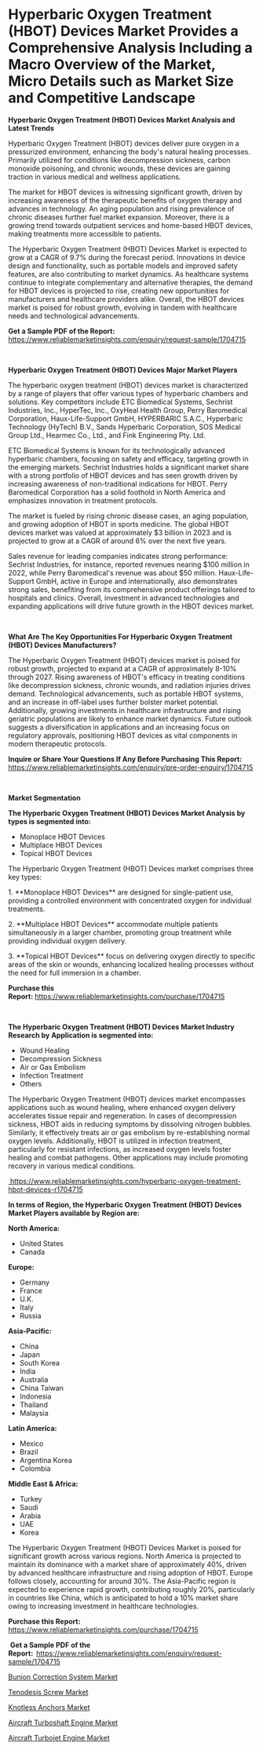<p><h1>Hyperbaric Oxygen Treatment (HBOT) Devices Market Provides a Comprehensive Analysis Including a Macro Overview of the Market, Micro Details such as Market Size and Competitive Landscape</h1></p><p><strong>Hyperbaric Oxygen Treatment (HBOT) Devices Market Analysis and Latest Trends</strong></p>
<p><p>Hyperbaric Oxygen Treatment (HBOT) devices deliver pure oxygen in a pressurized environment, enhancing the body's natural healing processes. Primarily utilized for conditions like decompression sickness, carbon monoxide poisoning, and chronic wounds, these devices are gaining traction in various medical and wellness applications.</p><p>The market for HBOT devices is witnessing significant growth, driven by increasing awareness of the therapeutic benefits of oxygen therapy and advances in technology. An aging population and rising prevalence of chronic diseases further fuel market expansion. Moreover, there is a growing trend towards outpatient services and home-based HBOT devices, making treatments more accessible to patients.</p><p>The Hyperbaric Oxygen Treatment (HBOT) Devices Market is expected to grow at a CAGR of 9.7% during the forecast period. Innovations in device design and functionality, such as portable models and improved safety features, are also contributing to market dynamics. As healthcare systems continue to integrate complementary and alternative therapies, the demand for HBOT devices is projected to rise, creating new opportunities for manufacturers and healthcare providers alike. Overall, the HBOT devices market is poised for robust growth, evolving in tandem with healthcare needs and technological advancements.</p></p>
<p><strong>Get a Sample PDF of the Report:&nbsp;</strong> <a href="https://www.reliablemarketinsights.com/enquiry/request-sample/1704715?utm_campaign=1731&utm_medium=2&utm_source=Github&utm_content=ia&utm_term=21102024&utm_id=hyperbaric-oxygen-treatment-hbot-devices">https://www.reliablemarketinsights.com/enquiry/request-sample/1704715</a></p>
<p>&nbsp;</p>
<p><strong>Hyperbaric Oxygen Treatment (HBOT) Devices Major Market Players</strong></p>
<p><p>The hyperbaric oxygen treatment (HBOT) devices market is characterized by a range of players that offer various types of hyperbaric chambers and solutions. Key competitors include ETC Biomedical Systems, Sechrist Industries, Inc., HyperTec, Inc., OxyHeal Health Group, Perry Baromedical Corporation, Haux-Life-Support GmbH, HYPERBARIC S.A.C., Hyperbaric Technology (HyTech) B.V., Sands Hyperbaric Corporation, SOS Medical Group Ltd., Hearmec Co., Ltd., and Fink Engineering Pty. Ltd. </p><p>ETC Biomedical Systems is known for its technologically advanced hyperbaric chambers, focusing on safety and efficacy, targeting growth in the emerging markets. Sechrist Industries holds a significant market share with a strong portfolio of HBOT devices and has seen growth driven by increasing awareness of non-traditional indications for HBOT. Perry Baromedical Corporation has a solid foothold in North America and emphasizes innovation in treatment protocols.</p><p>The market is fueled by rising chronic disease cases, an aging population, and growing adoption of HBOT in sports medicine. The global HBOT devices market was valued at approximately $3 billion in 2023 and is projected to grow at a CAGR of around 6% over the next five years. </p><p>Sales revenue for leading companies indicates strong performance: Sechrist Industries, for instance, reported revenues nearing $100 million in 2022, while Perry Baromedical's revenue was about $50 million. Haux-Life-Support GmbH, active in Europe and internationally, also demonstrates strong sales, benefiting from its comprehensive product offerings tailored to hospitals and clinics. Overall, investment in advanced technologies and expanding applications will drive future growth in the HBOT devices market.</p></p>
<p>&nbsp;</p>
<p><strong>What Are The Key Opportunities For Hyperbaric Oxygen Treatment (HBOT) Devices Manufacturers?</strong></p>
<p><p>The Hyperbaric Oxygen Treatment (HBOT) devices market is poised for robust growth, projected to expand at a CAGR of approximately 8-10% through 2027. Rising awareness of HBOT's efficacy in treating conditions like decompression sickness, chronic wounds, and radiation injuries drives demand. Technological advancements, such as portable HBOT systems, and an increase in off-label uses further bolster market potential. Additionally, growing investments in healthcare infrastructure and rising geriatric populations are likely to enhance market dynamics. Future outlook suggests a diversification in applications and an increasing focus on regulatory approvals, positioning HBOT devices as vital components in modern therapeutic protocols.</p></p>
<p><strong>Inquire or Share Your Questions If Any Before Purchasing This Report:</strong> <a href="https://www.reliablemarketinsights.com/enquiry/pre-order-enquiry/1704715?utm_campaign=1731&utm_medium=2&utm_source=Github&utm_content=ia&utm_term=21102024&utm_id=hyperbaric-oxygen-treatment-hbot-devices">https://www.reliablemarketinsights.com/enquiry/pre-order-enquiry/1704715</a></p>
<p>&nbsp;</p>
<p><strong>Market Segmentation</strong></p>
<p><strong>The Hyperbaric Oxygen Treatment (HBOT) Devices Market Analysis by types is segmented into:</strong></p>
<p><ul><li>Monoplace HBOT Devices</li><li>Multiplace HBOT Devices</li><li>Topical HBOT Devices</li></ul></p>
<p><p>The Hyperbaric Oxygen Treatment (HBOT) Devices market comprises three key types: </p><p>1. **Monoplace HBOT Devices** are designed for single-patient use, providing a controlled environment with concentrated oxygen for individual treatments.</p><p>2. **Multiplace HBOT Devices** accommodate multiple patients simultaneously in a larger chamber, promoting group treatment while providing individual oxygen delivery.</p><p>3. **Topical HBOT Devices** focus on delivering oxygen directly to specific areas of the skin or wounds, enhancing localized healing processes without the need for full immersion in a chamber.</p></p>
<p><strong>Purchase this Report:&nbsp;</strong><a href="https://www.reliablemarketinsights.com/purchase/1704715?utm_campaign=1731&utm_medium=2&utm_source=Github&utm_content=ia&utm_term=21102024&utm_id=hyperbaric-oxygen-treatment-hbot-devices">https://www.reliablemarketinsights.com/purchase/1704715</a></p>
<p>&nbsp;</p>
<p><strong>The Hyperbaric Oxygen Treatment (HBOT) Devices Market Industry Research by Application is segmented into:</strong></p>
<p><ul><li>Wound Healing</li><li>Decompression Sickness</li><li>Air or Gas Embolism</li><li>Infection Treatment</li><li>Others</li></ul></p>
<p><p>The Hyperbaric Oxygen Treatment (HBOT) devices market encompasses applications such as wound healing, where enhanced oxygen delivery accelerates tissue repair and regeneration. In cases of decompression sickness, HBOT aids in reducing symptoms by dissolving nitrogen bubbles. Similarly, it effectively treats air or gas embolism by re-establishing normal oxygen levels. Additionally, HBOT is utilized in infection treatment, particularly for resistant infections, as increased oxygen levels foster healing and combat pathogens. Other applications may include promoting recovery in various medical conditions.</p></p>
<p><a href="https://www.reliablemarketinsights.com/hyperbaric-oxygen-treatment-hbot-devices-r1704715?utm_campaign=1731&utm_medium=2&utm_source=Github&utm_content=ia&utm_term=21102024&utm_id=hyperbaric-oxygen-treatment-hbot-devices">&nbsp;https://www.reliablemarketinsights.com/hyperbaric-oxygen-treatment-hbot-devices-r1704715</a></p>
<p><strong>In terms of Region, the Hyperbaric Oxygen Treatment (HBOT) Devices Market Players available by Region are:</strong></p>
<p>
    <p> <strong> North America: </strong>
        <ul>
            <li>United States</li>
            <li>Canada</li>
        </ul>
        </p> 
    <p> <strong> Europe: </strong>
        <ul>
            <li>Germany</li>
            <li>France</li>
            <li>U.K.</li>
            <li>Italy</li>
            <li>Russia</li>
        </ul>
        </p> 
    <p> <strong> Asia-Pacific: </strong>
        <ul>
            <li>China</li>
            <li>Japan</li>
            <li>South Korea</li>
            <li>India</li>
            <li>Australia</li>
            <li>China Taiwan</li>
            <li>Indonesia</li>
            <li>Thailand</li>
            <li>Malaysia</li>
        </ul>
        </p> 
    <p> <strong> Latin America: </strong>
        <ul>
            <li>Mexico</li>
            <li>Brazil</li>
            <li>Argentina Korea</li>
            <li>Colombia</li>
        </ul>
        </p> 
    <p> <strong> Middle East & Africa: </strong>
        <ul>
            <li>Turkey</li>
            <li>Saudi</li>
            <li>Arabia</li>
            <li>UAE</li>
            <li>Korea</li>
        </ul>
    </p>
    </p>
<p><p>The Hyperbaric Oxygen Treatment (HBOT) Devices Market is poised for significant growth across various regions. North America is projected to maintain its dominance with a market share of approximately 40%, driven by advanced healthcare infrastructure and rising adoption of HBOT. Europe follows closely, accounting for around 30%. The Asia-Pacific region is expected to experience rapid growth, contributing roughly 20%, particularly in countries like China, which is anticipated to hold a 10% market share owing to increasing investment in healthcare technologies.</p></p>
<p><strong>Purchase this Report: </strong><a href="https://www.reliablemarketinsights.com/purchase/1704715?utm_campaign=1731&utm_medium=2&utm_source=Github&utm_content=ia&utm_term=21102024&utm_id=hyperbaric-oxygen-treatment-hbot-devices">https://www.reliablemarketinsights.com/purchase/1704715</a></p>
<p>&nbsp;<strong>Get a Sample PDF of the Report:&nbsp;&nbsp;</strong><a href="https://www.reliablemarketinsights.com/enquiry/request-sample/1704715?utm_campaign=1731&utm_medium=2&utm_source=Github&utm_content=ia&utm_term=21102024&utm_id=hyperbaric-oxygen-treatment-hbot-devices">https://www.reliablemarketinsights.com/enquiry/request-sample/1704715</a></p>
<p><strong></strong></p>
<p><p><a href="https://www.linkedin.com/pulse/emerging-trends-bunion-correction-system-market-detailed-zjrne?utm_campaign=1731&utm_medium=2&utm_source=Github&utm_content=ia&utm_term=21102024&utm_id=hyperbaric-oxygen-treatment-hbot-devices">Bunion Correction System Market</a></p><p><a href="https://www.linkedin.com/pulse/tenodesis-screw-market-size-type-product-global-industry-vqdye?utm_campaign=1731&utm_medium=2&utm_source=Github&utm_content=ia&utm_term=21102024&utm_id=hyperbaric-oxygen-treatment-hbot-devices">Tenodesis Screw Market</a></p><p><a href="https://www.linkedin.com/pulse/knotless-anchors-momentum-charting-96-cagr-path-2024-2031-8uv0e?utm_campaign=1731&utm_medium=2&utm_source=Github&utm_content=ia&utm_term=21102024&utm_id=hyperbaric-oxygen-treatment-hbot-devices">Knotless Anchors Market</a></p><p><a href="https://www.linkedin.com/pulse/aircraft-turboshaft-engine-market-innovations-trends-comprehensive-tarif?utm_campaign=1731&utm_medium=2&utm_source=Github&utm_content=ia&utm_term=21102024&utm_id=hyperbaric-oxygen-treatment-hbot-devices">Aircraft Turboshaft Engine Market</a></p><p><a href="https://www.linkedin.com/pulse/global-aircraft-turbojet-engine-market-trends-analysis-future-bdbsf?utm_campaign=1731&utm_medium=2&utm_source=Github&utm_content=ia&utm_term=21102024&utm_id=hyperbaric-oxygen-treatment-hbot-devices">Aircraft Turbojet Engine Market</a></p></p>